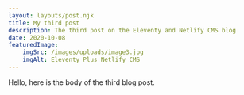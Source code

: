 ```yaml
---
layout: layouts/post.njk
title: My third post
description: The third post on the Eleventy and Netlify CMS blog
date: 2020-10-08
featuredImage: 
    imgSrc: /images/uploads/image3.jpg
    imgAlt: Eleventy Plus Netlify CMS
---
```


Hello, here is the body of the third blog post.